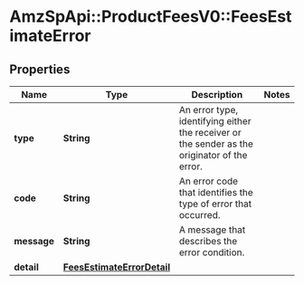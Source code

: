 # AmzSpApi::ProductFeesV0::FeesEstimateError

## Properties
Name | Type | Description | Notes
------------ | ------------- | ------------- | -------------
**type** | **String** | An error type, identifying either the receiver or the sender as the originator of the error. | 
**code** | **String** | An error code that identifies the type of error that occurred. | 
**message** | **String** | A message that describes the error condition. | 
**detail** | [**FeesEstimateErrorDetail**](FeesEstimateErrorDetail.md) |  | 

